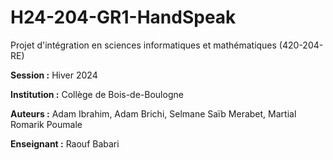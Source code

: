 # H24-204-GR1-HandSpeak
Projet d'intégration en sciences informatiques et mathématiques (420-204-RE)

**Session :** Hiver 2024

**Institution :** Collège de Bois-de-Boulogne

**Auteurs :** Adam Ibrahim, Adam Brichi, Selmane Saïb Merabet, Martial Romarik Poumale

**Enseignant :** Raouf Babari
